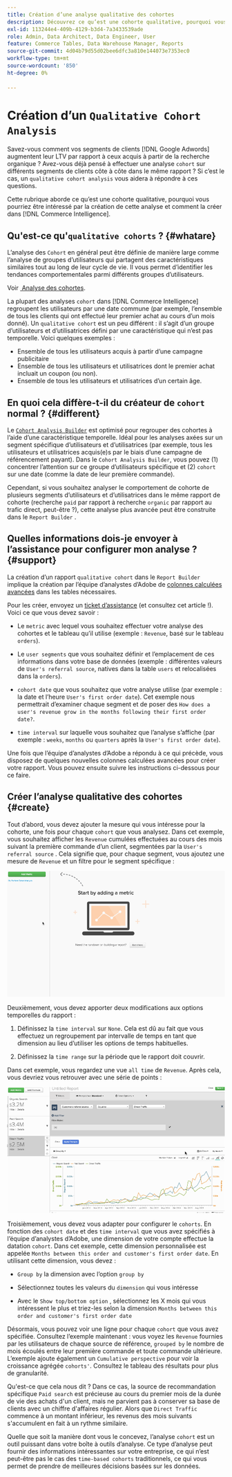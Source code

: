 ```yaml
---
title: Création d’une analyse qualitative des cohortes
description: Découvrez ce qu’est une cohorte qualitative, pourquoi vous pourriez être intéressé par la création de cette analyse et comment la créer dans Commerce Intelligence.
exl-id: 113244e4-409b-4129-b3d4-7a3433539ade
role: Admin, Data Architect, Data Engineer, User
feature: Commerce Tables, Data Warehouse Manager, Reports
source-git-commit: 4d04b79d55d02bee6dfc3a810e144073e7353ec0
workflow-type: tm+mt
source-wordcount: '850'
ht-degree: 0%

---
```


# Création d’un `Qualitative Cohort Analysis`

Savez-vous comment vos segments de clients [!DNL Google Adwords] augmentent leur LTV par rapport à ceux acquis à partir de la recherche organique ? Avez-vous déjà pensé à effectuer une analyse `cohort` sur différents segments de clients côte à côte dans le même rapport ? Si c’est le cas, un `qualitative cohort analysis` vous aidera à répondre à ces questions.

Cette rubrique aborde ce qu’est une cohorte qualitative, pourquoi vous pourriez être intéressé par la création de cette analyse et comment la créer dans [!DNL Commerce Intelligence].

## Qu&#39;est-ce qu&#39;`qualitative cohorts` ? {#whatare}

L’analyse des `Cohort` en général peut être définie de manière large comme l’analyse de groupes d’utilisateurs qui partagent des caractéristiques similaires tout au long de leur cycle de vie. Il vous permet d’identifier les tendances comportementales parmi différents groupes d’utilisateurs.

Voir [&#x200B; Analyse des cohortes &#x200B;](https://www.cohortanalysis.com/).

La plupart des analyses `cohort` dans [!DNL Commerce Intelligence] regroupent les utilisateurs par une date commune (par exemple, l’ensemble de tous les clients qui ont effectué leur premier achat au cours d’un mois donné). Un `qualitative cohort` est un peu différent : il s’agit d’un groupe d’utilisateurs et d’utilisatrices défini par une caractéristique qui n’est pas temporelle. Voici quelques exemples :

* Ensemble de tous les utilisateurs acquis à partir d’une campagne publicitaire
* Ensemble de tous les utilisateurs et utilisatrices dont le premier achat incluait un coupon (ou non).
* Ensemble de tous les utilisateurs et utilisatrices d’un certain âge.

## En quoi cela diffère-t-il du créateur de `cohort` normal ? {#different}

Le [`Cohort Analysis Builder`](../dev-reports/cohort-rpt-bldr.md) est optimisé pour regrouper des cohortes à l’aide d’une caractéristique temporelle. Idéal pour les analyses axées sur un segment spécifique d’utilisateurs et d’utilisatrices (par exemple, tous les utilisateurs et utilisatrices acquis(e)s par le biais d’une campagne de référencement payant). Dans le `Cohort Analysis Builder`, vous pouvez (1) concentrer l’attention sur ce groupe d’utilisateurs spécifique et (2) `cohort` sur une date (comme la date de leur première commande).

Cependant, si vous souhaitez analyser le comportement de cohorte de plusieurs segments d’utilisateurs et d’utilisatrices dans le même rapport de cohorte (recherche `paid` par rapport à recherche `organic` par rapport au trafic direct, peut-être ?), cette analyse plus avancée peut être construite dans le `Report Builder` .

## Quelles informations dois-je envoyer à l’assistance pour configurer mon analyse ? {#support}

La création d’un rapport `qualitative cohort` dans le `Report Builder` implique la création par l’équipe d’analystes d’Adobe de [colonnes calculées avancées](../data-warehouse-mgr/creating-calculated-columns.md) dans les tables nécessaires.

Pour les créer, envoyez un [ticket d’assistance](https://experienceleague.adobe.com/docs/commerce-knowledge-base/kb/troubleshooting/miscellaneous/mbi-service-policies.html) (et consultez cet article !). Voici ce que vous devez savoir :

* Le `metric` avec lequel vous souhaitez effectuer votre analyse des cohortes et le tableau qu’il utilise (exemple : `Revenue`, basé sur le tableau `orders`).

* Le `user segments` que vous souhaitez définir et l’emplacement de ces informations dans votre base de données (exemple : différentes valeurs de `User's referral source`, natives dans la table `users` et relocalisées dans la `orders`).

* `cohort date` que vous souhaitez que votre analyse utilise (par exemple : la date et l’heure `User's first order date`). Cet exemple nous permettrait d’examiner chaque segment et de poser des `How does a user's revenue grow in the months following their first order date?`.

* `time interval` sur laquelle vous souhaitez que l’analyse s’affiche (par exemple : `weeks`, `months` ou `quarters` après la `User's first order date`).

Une fois que l’équipe d’analystes d’Adobe a répondu à ce qui précède, vous disposez de quelques nouvelles colonnes calculées avancées pour créer votre rapport. Vous pouvez ensuite suivre les instructions ci-dessous pour ce faire.

## Créer l’analyse qualitative des cohortes {#create}

Tout d’abord, vous devez ajouter la mesure qui vous intéresse pour la cohorte, une fois pour chaque `cohort` que vous analysez. Dans cet exemple, vous souhaitez afficher les `Revenue` cumulées effectuées au cours des mois suivant la première commande d’un client, segmentées par la `User's referral source` . Cela signifie que, pour chaque segment, vous ajoutez une mesure de `Revenue` et un filtre pour le segment spécifique :

![Démonstration animée de la création d’une analyse qualitative des cohortes](../../assets/qualcohort1.gif)

Deuxièmement, vous devez apporter deux modifications aux options temporelles du rapport :

1. Définissez la `time interval` sur `None`. Cela est dû au fait que vous effectuez un regroupement par intervalle de temps en tant que dimension au lieu d’utiliser les options de temps habituelles.

1. Définissez la `time range` sur la période que le rapport doit couvrir.

Dans cet exemple, vous regardez une vue `all time` de `Revenue`. Après cela, vous devriez vous retrouver avec une série de points :

![Démonstration animée des options de regroupement et d’analyse des cohortes](../../assets/qualcohort2.gif)

Troisièmement, vous devez vous adapter pour configurer le `cohorts`. En fonction des `cohort date` et des `time interval` que vous avez spécifiés à l’équipe d’analystes d’Adobe, une dimension de votre compte effectue la datation `cohort`. Dans cet exemple, cette dimension personnalisée est appelée `Months between this order and customer's first order date`. En utilisant cette dimension, vous devez :

* `Group by` la dimension avec l’option `group by`

* Sélectionnez toutes les valeurs du `dimension` qui vous intéresse

* Avec le `Show top/bottom option` , sélectionnez les X mois qui vous intéressent le plus et triez-les selon la dimension `Months between this order and customer's first order date`

Désormais, vous pouvez voir une ligne pour chaque `cohort` que vous avez spécifiée. Consultez l’exemple maintenant : vous voyez les `Revenue` fournies par les utilisateurs de chaque source de référence, `grouped by` le nombre de mois écoulés entre leur première commande et toute commande ultérieure. L’exemple ajoute également un `Cumulative perspective` pour voir la croissance agrégée `cohorts'`. Consultez le tableau des résultats pour plus de granularité.

Qu&#39;est-ce que cela nous dit ? Dans ce cas, la source de recommandation spécifique `Paid search` est précieuse au cours du premier mois de la durée de vie des achats d&#39;un client, mais ne parvient pas à conserver sa base de clients avec un chiffre d&#39;affaires régulier. Alors que `Direct Traffic` commence à un montant inférieur, les revenus des mois suivants s&#39;accumulent en fait à un rythme similaire.

Quelle que soit la manière dont vous le concevez, l’analyse `cohort` est un outil puissant dans votre boîte à outils d’analyse. Ce type d’analyse peut fournir des informations intéressantes sur votre entreprise, ce qui n’est peut-être pas le cas des `time-based cohorts` traditionnels, ce qui vous permet de prendre de meilleures décisions basées sur les données.
